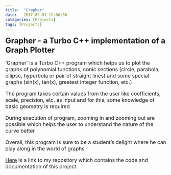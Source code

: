 ```yaml
---
title:  "Grapher"
date:   2017-05-01 12:00:00
categories: [Projects]
tags: [Projects]
---
```

<b><font size = "5">Grapher - a Turbo C++ implementation of a Graph Plotter</font></b>

<font size = "3">

<p>‘Grapher’ is a Turbo C++ program which helps us to plot the graphs of polynomial functions, conic sections (circle, parabola, ellipse, hyperbola or pair of straight lines) and some special graphs (sin(x), tan(x), greatest integer function, etc.)</p>

<p>The program takes certain values from the user like coefficients, scale, precision, etc. as input and for this, some knowledge of basic geometry is required</p>

<p>During execution of program, zooming in and zooming out are possible which helps the user to understand the nature of the curve better</p>

<p>Overall, this program is sure to be a student’s delight where he can play along in the world of graphs</p>

<p><a href ="https://github.com/iCoder0020/Grapher">Here</a> is a link to my repository which contains the code and documentation of this project.</p>

</font>